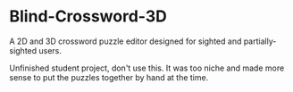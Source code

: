 Blind-Crossword-3D
==================

A 2D and 3D crossword puzzle editor designed for sighted and partially-sighted users.

Unfinished student project, don't use this. It was too niche and made more sense to put the puzzles together by hand at the time.